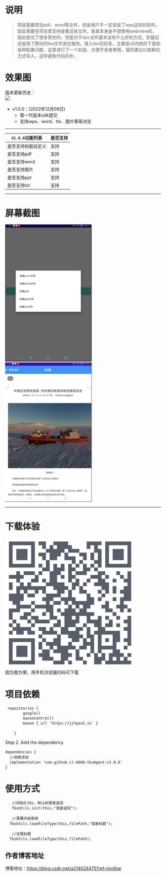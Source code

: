 # 说明  
>  项目需要预览pdf、word等文件，但是用户不一定安装了wps这样的软件，因此需要在项目里支持查看这些文件。笔者本身是不想使用webview的，因此尝试了很多原生的，但是对于doc文件基本没有什么好的方式，到最后还是用了腾讯的tbs文件游览服务。接入tbs坑较多，主要是x5内核的下载和各种配置问题，这里进行了一个封装，方便开发者使用，强烈建议以依赖的方式导入，这样避免代码同步。

# 效果图  

版本更新历史：  
[![](https://jitpack.io/v/cl-6666/serialPort.svg)](https://jitpack.io/#cl-6666/serialPort) 

- v1.0.0：(2022年12月06日)
  - 第一代版本sdk提交  
  - 支持wps、word、tts、图片等等浏览
  
------  
  `V1.0.0`功能列表 | 是否支持 |
--------|------|
是否支持标题自定义 | 支持  |
是否支持pdf | 支持  |
是否支持word | 支持  |
是否支持图片 | 支持 |
是否支持ppt | 支持  |
是否支持txt | 支持  |

------  
# 屏幕截图    

<img src="https://github.com/cl-6666/tbsAgent/blob/master/img/img1.png" width=280/><img src="https://github.com/cl-6666/tbsAgent/blob/master/img/img2.png" width=280/> 

------  
# 下载体验  
<img src="https://github.com/cl-6666/tbsAgent/blob/master/img/QRCode_420.png"><img/><br/>
因为图方便，用手机浏览器扫码可下载


# 项目依赖
``` 
 repositories {
        google()
        mavenCentral()
        maven { url 'https://jitpack.io' }

    }
```

Step 2. Add the dependency

``` 
dependencies {
  //依赖添加
  implementation 'com.github.cl-6666:tbsAgent:v1.0.0'
}
```  

# 使用方式  

```  
   //初始化tbs，默认标题是返回
   TbsUtils.init(this,"我是返回");
   
   //需要内容使用
  TbsUtils.loadFileType(this,filePath,"我是标题");
  
   //无需标题
  TbsUtils.loadFileType(this,filePath);
```  

## 作者博客地址    
博客地址：https://blog.csdn.net/a214024475?ref=toolbar  

